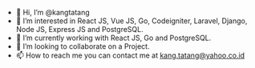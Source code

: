 - 👋 Hi, I’m @kangtatang
- 👀 I’m interested in React JS, Vue JS, Go, Codeigniter, Laravel, Django, Node JS, Express JS and PostgreSQL. 
- 🌱 I’m currently working with React JS, Go and PostgreSQL.
- 💞️ I’m looking to collaborate on a Project.
- 📫 How to reach me you can contact me at kang.tatang@yahoo.co.id

<!---
kangtatang/kangtatang is a ✨ special ✨ repository because its `README.md` (this file) appears on your GitHub profile.
You can click the Preview link to take a look at your changes.
--->
